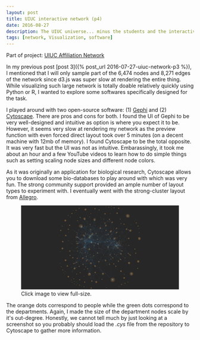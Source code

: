 ```yaml
---
layout: post
title: UIUC interactive network (p4)
date: 2016-08-27
description: The UIUC universe... minus the students and the interactive part ᕦ(ò_óˇ)ᕤ
tags: [network, Visualization, software]
---
```


Part of project: [UIUC Affiliation Network](http://data-slinky.com/project/2_UIUC_affiliation_network/)

In my previous post [post 3]({% post_url 2016-07-27-uiuc-network-p3 %}), I mentioned that I will
only sample part of the 6,474 nodes and 8,271 edges of the network since d3.js was super slow at 
rendering the entire thing. While visualizing such large network is totally doable relatively
quickly using Python or R, I wanted to explore some softwares specifically designed for the task.

I played around with two open-source software: (1) [Gephi](https://gephi.org/) and (2) 
[Cytoscape](http://www.cytoscape.org/). There are pros and cons for both. I found the UI of 
Gephi to be very well-designed and intuitive as option is where you expect it to be. However, it 
seems very slow at rendering my network as the preview function with even forced direct layout took 
over 5 minutes (on a decent machine with 12mb of memory). I found Cytoscape to be the total opposite.
It was very fast but the UI was not as intuitive. Embarassingly, it took me about an hour and a few
YouTube videos to learn how to do simple things such as setting scaling node sizes and different node 
colors.

As it was originally an application for biological research, Cytoscape allows you to download some 
bio-databases to play around with which was very fun. The strong community support provided an ample
number of layout types to experiment with. I eventually went with the strong-cluster layout from 
[Allegro](http://apps.cytoscape.org/apps/allegrolayout).

<figure>
 <a href="https://raw.githubusercontent.com/data-slinky/UIUC_network/gh-pages/Visualization.png" data-lightbox="appfoundry_image_set" data-title="Source: 
 UIUC Universe... minus the students.">
  <img src="https://raw.githubusercontent.com/data-slinky/UIUC_network/gh-pages/Visualization.png" alt="UIUC Universe" style="max-width:100%;"/>
</a>
 <div class="col caption">Click image to view full-size.</div>
 </figure>
 
The orange dots correspond to people while the green dots correspond to the departments. Again, I 
made the size of the department nodes scale by it's out-degree. Honestly, we cannot tell much by just
looking at a screenshot so you probably should load the _.cys_ file from the repository to Cytoscape
to gather more information.